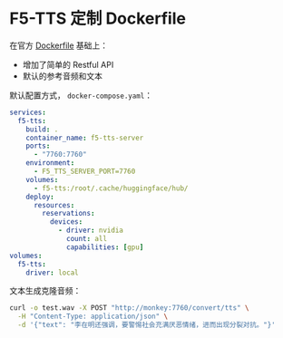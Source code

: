 # F5-TTS 定制 Dockerfile

在官方 [Dockerfile](https://github.com/SWivid/F5-TTS/blob/main/Dockerfile) 基础上：

- 增加了简单的 Restful API
- 默认的参考音频和文本

默认配置方式， `docker-compose.yaml`：

```yaml
services:
  f5-tts:
    build: . 
    container_name: f5-tts-server
    ports:
      - "7760:7760"
    environment:
      - F5_TTS_SERVER_PORT=7760
    volumes:
      - f5-tts:/root/.cache/huggingface/hub/
    deploy:
      resources:
        reservations:
          devices:
            - driver: nvidia
              count: all
              capabilities: [gpu]
volumes:
  f5-tts:
    driver: local
```

文本生成克隆音频：

```bash
curl -o test.wav -X POST "http://monkey:7760/convert/tts" \
  -H "Content-Type: application/json" \
  -d '{"text": "李在明还强调，要警惕社会充满厌恶情绪，进而出现分裂对抗。"}'
```